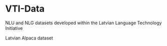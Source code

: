 # VTI-Data
NLU and NLG datasets developed within the Latvian Language Technology Initiative

Latvian Alpaca dataset

